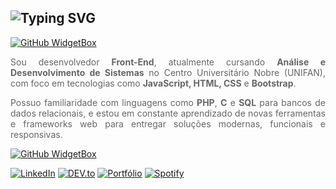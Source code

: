 ## ![Typing SVG](https://readme-typing-svg.herokuapp.com/?lines=Bem+vindo+ao+meu+Github&font=Fira%20Code¢er=true&width=380&height=50)
[![GitHub WidgetBox](https://github-widgetbox.vercel.app/api/profile?username=allankennedys&data=repositories,commits,followers)](https://github.com/Jurredr/github-widgetbox)

<p align="justify">
  <span style="color:#666666">
    Sou desenvolvedor <strong>Front-End</strong>, atualmente cursando <strong>Análise e Desenvolvimento de Sistemas</strong> no Centro Universitário Nobre (UNIFAN), com foco em tecnologias como <strong>JavaScript, HTML, CSS</strong> e <strong>Bootstrap</strong>.
  </span>
</p>

<p align="justify">
  <span style="color:#666666">
    Possuo familiaridade com linguagens como <strong>PHP</strong>, <strong>C</strong> e <strong>SQL</strong> para bancos de dados relacionais, e estou em constante aprendizado de novas ferramentas e frameworks web para entregar soluções modernas, funcionais e responsivas.
  </span>
</p>

[![GitHub WidgetBox](https://github-widgetbox.vercel.app/api/skills?languages=js,html,css,c,mysql,powershell,bash&frameworks=react,bootstrap&tools=git,npm,firebase,nodejs&software=linux,windows,vscode)](https://github.com/Jurredr/github-widgetbox)

<a href="https://www.linkedin.com/in/allankennedys/" target="_blank"><img src="https://img.shields.io/badge/LinkedIn-%230077B5.svg?&style=flat-square&logo=linkedin&logoColor=white" alt="LinkedIn"></a>
<a href="https://dev.to/allankennedys" target="_blank"><img src="https://img.shields.io/badge/DEV-%230A0A0A.svg?&style=flat-square&logo=DEV.to&logoColor=white" alt="DEV.to"></a>
<a href="https://allankennedys.VERCEL.APP" target="_blank"><img src="https://img.shields.io/badge/Portf%C3%B3lio-%230A0A0A.svg?&style=flat-square&color=blue" alt="Portfólio"></a>
<a href="https://open.spotify.com/playlist/0DXmPVpdik6ujzpnV8YOFk" target="_blank"><img src="https://img.shields.io/badge/Spotify-%231ED760.svg?&style=flat-square&logo=spotify&logoColor=white" alt="Spotify"></a>
